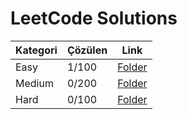 # LeetCode Solutions

| Kategori | Çözülen | Link |
|----------|---------|------|
| Easy     | 1/100   | [Folder](./Easy) |
| Medium   | 0/200   | [Folder](./Medium) |
| Hard     | 0/100   | [Folder](./Hard) |
